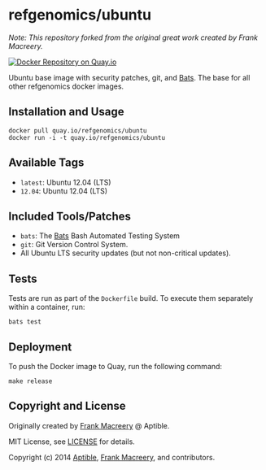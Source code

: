 # refgenomics/ubuntu

*Note: This repository forked from the original great work created by Frank Macreery.*

[![Docker Repository on Quay.io](https://quay.io/repository/refgen/ubuntu/status)](https://quay.io/repository/refgenomics/ubuntu)

Ubuntu base image with security patches, git, and [Bats](https://github.com/sstephenson/bats). The base for all other refgenomics docker images.

## Installation and Usage

    docker pull quay.io/refgenomics/ubuntu
    docker run -i -t quay.io/refgenomics/ubuntu

## Available Tags

* `latest`: Ubuntu 12.04 (LTS)
* `12.04`: Ubuntu 12.04 (LTS)

## Included Tools/Patches

* `bats`: The [Bats](https://github.com/sstephenson/bats) Bash Automated Testing System
* `git`: Git Version Control System.
* All Ubuntu LTS security updates (but not non-critical updates).

## Tests

Tests are run as part of the `Dockerfile` build. To execute them separately within a container, run:

    bats test

## Deployment

To push the Docker image to Quay, run the following command:

    make release

## Copyright and License

Originally created by [Frank Macreery](https://github.com/fancyremarker) @ Aptible.

MIT License, see [LICENSE](LICENSE.md) for details.

Copyright (c) 2014 [Aptible](https://www.aptible.com), [Frank Macreery](https://github.com/fancyremarker), and contributors.
